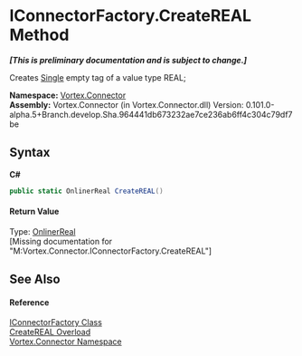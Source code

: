 # IConnectorFactory.CreateREAL Method 
 _**\[This is preliminary documentation and is subject to change.\]**_

Creates <a href="http://msdn2.microsoft.com/en-us/library/3www918f" target="_blank">Single</a> empty tag of a value type REAL;

**Namespace:**&nbsp;<a href="N_Vortex_Connector.md">Vortex.Connector</a><br />**Assembly:**&nbsp;Vortex.Connector (in Vortex.Connector.dll) Version: 0.101.0-alpha.5+Branch.develop.Sha.964441db673232ae7ce236ab6ff4c304c79df7be

## Syntax

**C#**<br />
``` C#
public static OnlinerReal CreateREAL()
```


#### Return Value
Type: <a href="T_Vortex_Connector_ValueTypes_OnlinerReal.md">OnlinerReal</a><br />\[Missing <returns> documentation for "M:Vortex.Connector.IConnectorFactory.CreateREAL"\]

## See Also


#### Reference
<a href="T_Vortex_Connector_IConnectorFactory.md">IConnectorFactory Class</a><br /><a href="Overload_Vortex_Connector_IConnectorFactory_CreateREAL.md">CreateREAL Overload</a><br /><a href="N_Vortex_Connector.md">Vortex.Connector Namespace</a><br />